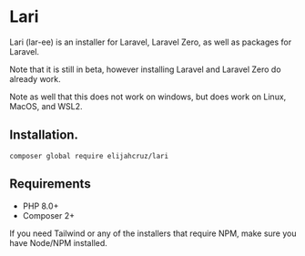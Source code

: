 # Lari

Lari (lar-ee) is an installer for Laravel, Laravel Zero, as well as packages for Laravel.

Note that it is still in beta, however installing Laravel and Laravel Zero do already work.

Note as well that this does not work on windows, but does work on Linux, MacOS, and WSL2.

## Installation.

`composer global require elijahcruz/lari`

## Requirements

- PHP 8.0+
- Composer 2+

If you need Tailwind or any of the installers that require NPM, make sure you have Node/NPM installed.

